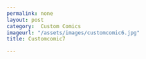 ```yaml
---
permalink: none
layout: post
category:  Custom Comics
imageurl: "/assets/images/customcomic6.jpg"
title: Customcomic7

---
```

